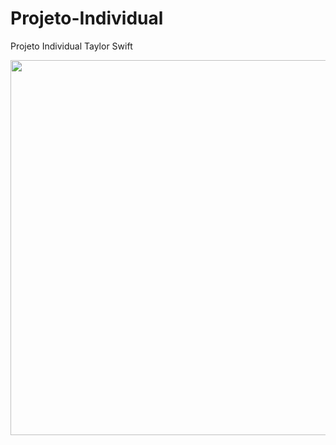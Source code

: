 # Projeto-Individual

Projeto Individual Taylor Swift 

<img src="blob:https://web.whatsapp.com/e107bba2-513d-4138-af46-cce884a9b7d3" width="600px">
